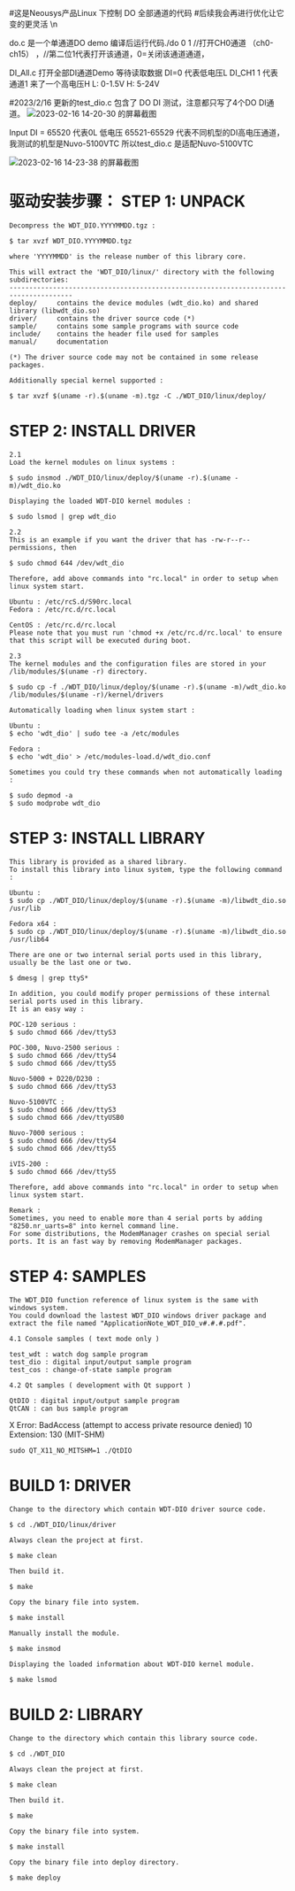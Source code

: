 
#这是Neousys产品Linux 下控制 DO 全部通道的代码
#后续我会再进行优化让它变的更灵活
\n                            

do.c 是一个单通道DO demo 编译后运行代码./do 0 1   //打开CH0通道 （ch0-ch15） ，//第二位1代表打开该通道，0=关闭该通道通道，
                                                        
DI_All.c 打开全部DI通道Demo 等待读取数据 DI=0 代表低电压L  DI_CH1 1 代表 通道1 来了一个高电压H   L: 0-1.5V  H: 5-24V

#2023/2/16 更新的test_dio.c 包含了 DO DI 测试，注意都只写了4个DO DI通道。
![2023-02-16 14-20-30 的屏幕截图](https://user-images.githubusercontent.com/118422636/219284726-a58f1795-28d3-459f-959d-76fd7d059ab2.png) 

Input DI = 65520 代表0L 低电压 65521-65529 代表不同机型的DI高电压通道，我测试的机型是Nuvo-5100VTC 所以test_dio.c 是适配Nuvo-5100VTC

![2023-02-16 14-23-38 的屏幕截图](https://user-images.githubusercontent.com/118422636/219285294-8829f973-4329-45ad-b01e-6879e9fb3d14.png)


驱动安装步骤：
STEP 1: UNPACK
=======================

    Decompress the WDT_DIO.YYYYMMDD.tgz :

    $ tar xvzf WDT_DIO.YYYYMMDD.tgz

    where 'YYYYMMDD' is the release number of this library core.

    This will extract the 'WDT_DIO/linux/' directory with the following subdirectories:
    --------------------------------------------------------------------------------------
    deploy/     contains the device modules (wdt_dio.ko) and shared library (libwdt_dio.so)
    driver/     contains the driver source code (*)
    sample/     contains some sample programs with source code
    include/    contains the header file used for samples
    manual/     documentation

    (*) The driver source code may not be contained in some release packages.

    Additionally special kernel supported :

    $ tar xvzf $(uname -r).$(uname -m).tgz -C ./WDT_DIO/linux/deploy/


STEP 2: INSTALL DRIVER
=======================

    2.1
    Load the kernel modules on linux systems :

    $ sudo insmod ./WDT_DIO/linux/deploy/$(uname -r).$(uname -m)/wdt_dio.ko

    Displaying the loaded WDT-DIO kernel modules :

    $ sudo lsmod | grep wdt_dio

    2.2
    This is an example if you want the driver that has -rw-r--r-- permissions, then

    $ sudo chmod 644 /dev/wdt_dio

    Therefore, add above commands into "rc.local" in order to setup when linux system start.

    Ubuntu : /etc/rcS.d/S90rc.local
    Fedora : /etc/rc.d/rc.local

    CentOS : /etc/rc.d/rc.local
    Please note that you must run 'chmod +x /etc/rc.d/rc.local' to ensure that this script will be executed during boot.

    2.3
    The kernel modules and the configuration files are stored in your /lib/modules/$(uname -r) directory.

    $ sudo cp -f ./WDT_DIO/linux/deploy/$(uname -r).$(uname -m)/wdt_dio.ko /lib/modules/$(uname -r)/kernel/drivers

    Automatically loading when linux system start :

    Ubuntu :
    $ echo 'wdt_dio' | sudo tee -a /etc/modules

    Fedora :
    $ echo 'wdt_dio' > /etc/modules-load.d/wdt_dio.conf

    Sometimes you could try these commands when not automatically loading :

    $ sudo depmod -a
    $ sudo modprobe wdt_dio


STEP 3: INSTALL LIBRARY
=======================

    This library is provided as a shared library.
    To install this library into linux system, type the following command :

    Ubuntu :
    $ sudo cp ./WDT_DIO/linux/deploy/$(uname -r).$(uname -m)/libwdt_dio.so /usr/lib

    Fedora x64 :
    $ sudo cp ./WDT_DIO/linux/deploy/$(uname -r).$(uname -m)/libwdt_dio.so /usr/lib64

    There are one or two internal serial ports used in this library, usually be the last one or two.

    $ dmesg | grep ttyS*

    In addition, you could modify proper permissions of these internal serial ports used in this library.
    It is an easy way :

    POC-120 serious :
    $ sudo chmod 666 /dev/ttyS3

    POC-300, Nuvo-2500 serious :
    $ sudo chmod 666 /dev/ttyS4
    $ sudo chmod 666 /dev/ttyS5

    Nuvo-5000 + D220/D230 :
    $ sudo chmod 666 /dev/ttyS3

    Nuvo-5100VTC :
    $ sudo chmod 666 /dev/ttyS3
    $ sudo chmod 666 /dev/ttyUSB0

    Nuvo-7000 serious :
    $ sudo chmod 666 /dev/ttyS4
    $ sudo chmod 666 /dev/ttyS5

    iVIS-200 :
    $ sudo chmod 666 /dev/ttyS5

    Therefore, add above commands into "rc.local" in order to setup when linux system start.

    Remark :
    Sometimes, you need to enable more than 4 serial ports by adding "8250.nr_uarts=8" into kernel command line.
    For some distributions, the ModemManager crashes on special serial ports. It is an fast way by removing ModemManager packages.


STEP 4: SAMPLES
=======================

    The WDT_DIO function reference of linux system is the same with windows system.
    You could download the lastest WDT_DIO windows driver package and extract the file named "ApplicationNote_WDT_DIO_v#.#.#.pdf".

    4.1 Console samples ( text mode only )

    test_wdt : watch dog sample program
    test_dio : digital input/output sample program
    test_cos : change-of-state sample program

    4.2 Qt samples ( development with Qt support )

    QtDIO : digital input/output sample program
    QtCAN : can bus sample program

X   Error: BadAccess (attempt to access private resource denied) 10
    Extension:    130 (MIT-SHM)

    sudo QT_X11_NO_MITSHM=1 ./QtDIO

BUILD 1: DRIVER
=======================

    Change to the directory which contain WDT-DIO driver source code.

    $ cd ./WDT_DIO/linux/driver

    Always clean the project at first.

    $ make clean

    Then build it.

    $ make

    Copy the binary file into system.

    $ make install

    Manually install the module.

    $ make insmod

    Displaying the loaded information about WDT-DIO kernel module.

    $ make lsmod


BUILD 2: LIBRARY
=======================

    Change to the directory which contain this library source code.

    $ cd ./WDT_DIO

    Always clean the project at first.

    $ make clean

    Then build it.

    $ make

    Copy the binary file into system.

    $ make install

    Copy the binary file into deploy directory.

    $ make deploy
